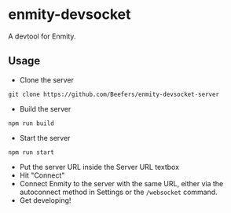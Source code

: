 # enmity-devsocket

A devtool for Enmity.

## Usage

* Clone the server

```
git clone https://github.com/Beefers/enmity-devsocket-server
```

* Build the server

```
npm run build
```

* Start the server

```
npm run start
```

* Put the server URL inside the Server URL textbox
* Hit "Connect"
* Connect Enmity to the server with the same URL, either via the autoconnect method in Settings or the `/websocket` command.
* Get developing!